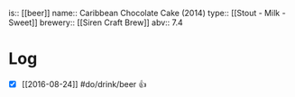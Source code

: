 is:: [[beer]]
name:: Caribbean Chocolate Cake (2014)
type:: [[Stout - Milk - Sweet]]
brewery:: [[Siren Craft Brew]]
abv:: 7.4

# Log
- [x] [[2016-08-24]] #do/drink/beer 👍
